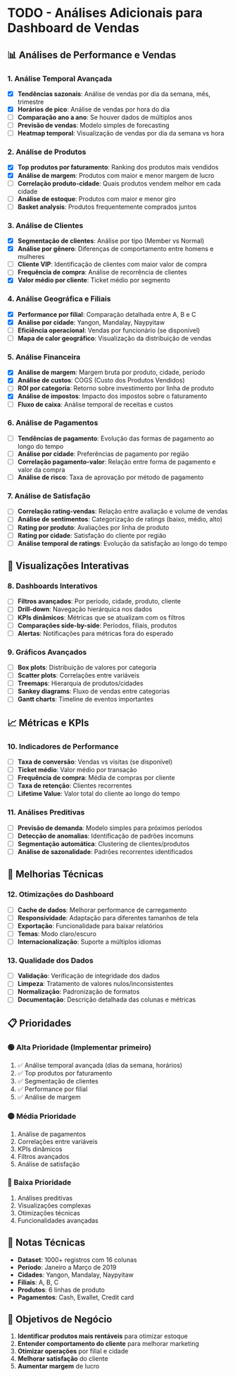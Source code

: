 # TODO - Análises Adicionais para Dashboard de Vendas

## 📊 Análises de Performance e Vendas

### 1. Análise Temporal Avançada

-   [x] **Tendências sazonais**: Análise de vendas por dia da semana, mês, trimestre
-   [x] **Horários de pico**: Análise de vendas por hora do dia
-   [ ] **Comparação ano a ano**: Se houver dados de múltiplos anos
-   [ ] **Previsão de vendas**: Modelo simples de forecasting
-   [ ] **Heatmap temporal**: Visualização de vendas por dia da semana vs hora

### 2. Análise de Produtos

-   [x] **Top produtos por faturamento**: Ranking dos produtos mais vendidos
-   [x] **Análise de margem**: Produtos com maior e menor margem de lucro
-   [ ] **Correlação produto-cidade**: Quais produtos vendem melhor em cada cidade
-   [ ] **Análise de estoque**: Produtos com maior e menor giro
-   [ ] **Basket analysis**: Produtos frequentemente comprados juntos

### 3. Análise de Clientes

-   [x] **Segmentação de clientes**: Análise por tipo (Member vs Normal)
-   [x] **Análise por gênero**: Diferenças de comportamento entre homens e mulheres
-   [ ] **Cliente VIP**: Identificação de clientes com maior valor de compra
-   [ ] **Frequência de compra**: Análise de recorrência de clientes
-   [x] **Valor médio por cliente**: Ticket médio por segmento

### 4. Análise Geográfica e Filiais

-   [x] **Performance por filial**: Comparação detalhada entre A, B e C
-   [x] **Análise por cidade**: Yangon, Mandalay, Naypyitaw
-   [ ] **Eficiência operacional**: Vendas por funcionário (se disponível)
-   [ ] **Mapa de calor geográfico**: Visualização da distribuição de vendas

### 5. Análise Financeira

-   [x] **Análise de margem**: Margem bruta por produto, cidade, período
-   [x] **Análise de custos**: COGS (Custo dos Produtos Vendidos)
-   [ ] **ROI por categoria**: Retorno sobre investimento por linha de produto
-   [x] **Análise de impostos**: Impacto dos impostos sobre o faturamento
-   [ ] **Fluxo de caixa**: Análise temporal de receitas e custos

### 6. Análise de Pagamentos

-   [ ] **Tendências de pagamento**: Evolução das formas de pagamento ao longo do tempo
-   [ ] **Análise por cidade**: Preferências de pagamento por região
-   [ ] **Correlação pagamento-valor**: Relação entre forma de pagamento e valor da compra
-   [ ] **Análise de risco**: Taxa de aprovação por método de pagamento

### 7. Análise de Satisfação

-   [ ] **Correlação rating-vendas**: Relação entre avaliação e volume de vendas
-   [ ] **Análise de sentimentos**: Categorização de ratings (baixo, médio, alto)
-   [ ] **Rating por produto**: Avaliações por linha de produto
-   [ ] **Rating por cidade**: Satisfação do cliente por região
-   [ ] **Análise temporal de ratings**: Evolução da satisfação ao longo do tempo

## 🎯 Visualizações Interativas

### 8. Dashboards Interativos

-   [ ] **Filtros avançados**: Por período, cidade, produto, cliente
-   [ ] **Drill-down**: Navegação hierárquica nos dados
-   [ ] **KPIs dinâmicos**: Métricas que se atualizam com os filtros
-   [ ] **Comparações side-by-side**: Períodos, filiais, produtos
-   [ ] **Alertas**: Notificações para métricas fora do esperado

### 9. Gráficos Avançados

-   [ ] **Box plots**: Distribuição de valores por categoria
-   [ ] **Scatter plots**: Correlações entre variáveis
-   [ ] **Treemaps**: Hierarquia de produtos/cidades
-   [ ] **Sankey diagrams**: Fluxo de vendas entre categorias
-   [ ] **Gantt charts**: Timeline de eventos importantes

## 📈 Métricas e KPIs

### 10. Indicadores de Performance

-   [ ] **Taxa de conversão**: Vendas vs visitas (se disponível)
-   [ ] **Ticket médio**: Valor médio por transação
-   [ ] **Frequência de compra**: Média de compras por cliente
-   [ ] **Taxa de retenção**: Clientes recorrentes
-   [ ] **Lifetime Value**: Valor total do cliente ao longo do tempo

### 11. Análises Preditivas

-   [ ] **Previsão de demanda**: Modelo simples para próximos períodos
-   [ ] **Detecção de anomalias**: Identificação de padrões incomuns
-   [ ] **Segmentação automática**: Clustering de clientes/produtos
-   [ ] **Análise de sazonalidade**: Padrões recorrentes identificados

## 🔧 Melhorias Técnicas

### 12. Otimizações do Dashboard

-   [ ] **Cache de dados**: Melhorar performance de carregamento
-   [ ] **Responsividade**: Adaptação para diferentes tamanhos de tela
-   [ ] **Exportação**: Funcionalidade para baixar relatórios
-   [ ] **Temas**: Modo claro/escuro
-   [ ] **Internacionalização**: Suporte a múltiplos idiomas

### 13. Qualidade dos Dados

-   [ ] **Validação**: Verificação de integridade dos dados
-   [ ] **Limpeza**: Tratamento de valores nulos/inconsistentes
-   [ ] **Normalização**: Padronização de formatos
-   [ ] **Documentação**: Descrição detalhada das colunas e métricas

## 📋 Prioridades

### 🟢 Alta Prioridade (Implementar primeiro)

1. ✅ Análise temporal avançada (dias da semana, horários)
2. ✅ Top produtos por faturamento
3. ✅ Segmentação de clientes
4. ✅ Performance por filial
5. ✅ Análise de margem

### 🟡 Média Prioridade

1. Análise de pagamentos
2. Correlações entre variáveis
3. KPIs dinâmicos
4. Filtros avançados
5. Análise de satisfação

### 🔴 Baixa Prioridade

1. Análises preditivas
2. Visualizações complexas
3. Otimizações técnicas
4. Funcionalidades avançadas

## 📝 Notas Técnicas

-   **Dataset**: 1000+ registros com 16 colunas
-   **Período**: Janeiro a Março de 2019
-   **Cidades**: Yangon, Mandalay, Naypyitaw
-   **Filiais**: A, B, C
-   **Produtos**: 6 linhas de produto
-   **Pagamentos**: Cash, Ewallet, Credit card

## 🎯 Objetivos de Negócio

1. **Identificar produtos mais rentáveis** para otimizar estoque
2. **Entender comportamento do cliente** para melhorar marketing
3. **Otimizar operações** por filial e cidade
4. **Melhorar satisfação** do cliente
5. **Aumentar margem** de lucro
